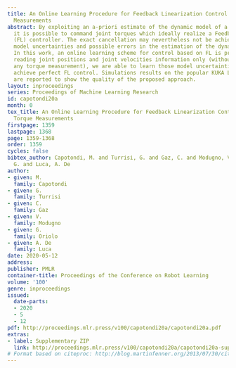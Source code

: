 ```yaml
---
title: An Online Learning Procedure for Feedback Linearization Control without Torque
  Measurements
abstract: By exploiting an a-priori estimate of the dynamic model of a manipulator,
  it is possible to command joint torques which ideally realize a Feedback Linearization
  (FL) controller. The exact cancellation may nevertheless not be achieved due to
  model uncertainties and possible errors in the estimation of the dynamic coefficients.
  In this work, an online learning scheme for control based on FL is presented. By
  reading joint positions and joint velocities information only (without the use of
  any torque measurement), we are able to learn those model uncertainties and thus
  achieve perfect FL control. Simulations results on the popular KUKA LWR iiwa robot
  are reported to show the quality of the proposed approach.
layout: inproceedings
series: Proceedings of Machine Learning Research
id: capotondi20a
month: 0
tex_title: An Online Learning Procedure for Feedback Linearization Control without
  Torque Measurements
firstpage: 1359
lastpage: 1368
page: 1359-1368
order: 1359
cycles: false
bibtex_author: Capotondi, M. and Turrisi, G. and Gaz, C. and Modugno, V. and Oriolo,
  G. and Luca, A. De
author:
- given: M.
  family: Capotondi
- given: G.
  family: Turrisi
- given: C.
  family: Gaz
- given: V.
  family: Modugno
- given: G.
  family: Oriolo
- given: A. De
  family: Luca
date: 2020-05-12
address: 
publisher: PMLR
container-title: Proceedings of the Conference on Robot Learning
volume: '100'
genre: inproceedings
issued:
  date-parts:
  - 2020
  - 5
  - 12
pdf: http://proceedings.mlr.press/v100/capotondi20a/capotondi20a.pdf
extras:
- label: Supplementary ZIP
  link: http://proceedings.mlr.press/v100/capotondi20a/capotondi20a-supp.zip
# Format based on citeproc: http://blog.martinfenner.org/2013/07/30/citeproc-yaml-for-bibliographies/
---
```

